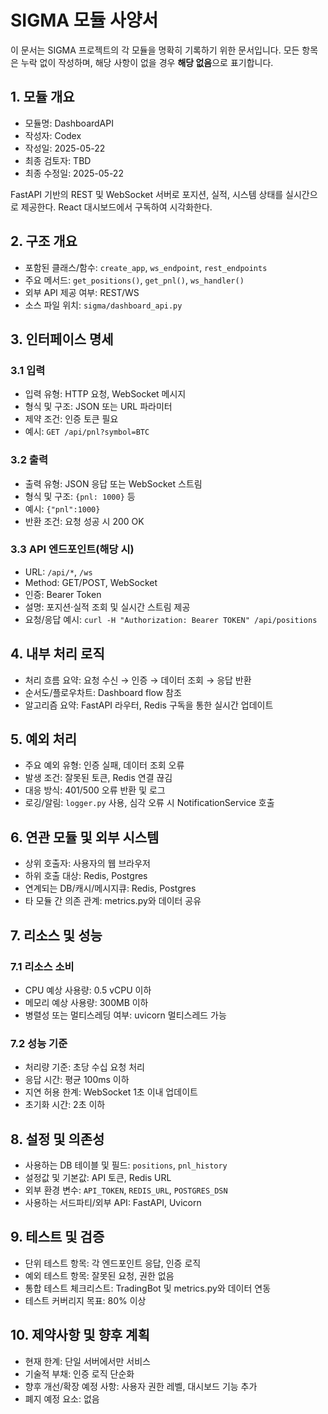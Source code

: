 # SIGMA 모듈 사양서

이 문서는 SIGMA 프로젝트의 각 모듈을 명확히 기록하기 위한 문서입니다. 모든 항목은 누락 없이 작성하며, 해당 사항이 없을 경우 **해당 없음**으로 표기합니다.

## 1. 모듈 개요
* 모듈명: DashboardAPI
* 작성자: Codex
* 작성일: 2025-05-22
* 최종 검토자: TBD
* 최종 수정일: 2025-05-22

FastAPI 기반의 REST 및 WebSocket 서버로 포지션, 실적, 시스템 상태를 실시간으로 제공한다. React 대시보드에서 구독하여 시각화한다.

## 2. 구조 개요
* 포함된 클래스/함수: `create_app`, `ws_endpoint`, `rest_endpoints`
* 주요 메서드: `get_positions()`, `get_pnl()`, `ws_handler()`
* 외부 API 제공 여부: REST/WS
* 소스 파일 위치: `sigma/dashboard_api.py`

## 3. 인터페이스 명세
### 3.1 입력
* 입력 유형: HTTP 요청, WebSocket 메시지
* 형식 및 구조: JSON 또는 URL 파라미터
* 제약 조건: 인증 토큰 필요
* 예시: `GET /api/pnl?symbol=BTC`

### 3.2 출력
* 출력 유형: JSON 응답 또는 WebSocket 스트림
* 형식 및 구조: `{pnl: 1000}` 등
* 예시: `{"pnl":1000}`
* 반환 조건: 요청 성공 시 200 OK

### 3.3 API 엔드포인트(해당 시)
* URL: `/api/*`, `/ws`
* Method: GET/POST, WebSocket
* 인증: Bearer Token
* 설명: 포지션·실적 조회 및 실시간 스트림 제공
* 요청/응답 예시: `curl -H "Authorization: Bearer TOKEN" /api/positions`

## 4. 내부 처리 로직
* 처리 흐름 요약: 요청 수신 → 인증 → 데이터 조회 → 응답 반환
* 순서도/플로우차트: Dashboard flow 참조
* 알고리즘 요약: FastAPI 라우터, Redis 구독을 통한 실시간 업데이트

## 5. 예외 처리
* 주요 예외 유형: 인증 실패, 데이터 조회 오류
* 발생 조건: 잘못된 토큰, Redis 연결 끊김
* 대응 방식: 401/500 오류 반환 및 로그
* 로깅/알림: `logger.py` 사용, 심각 오류 시 NotificationService 호출

## 6. 연관 모듈 및 외부 시스템
* 상위 호출자: 사용자의 웹 브라우저
* 하위 호출 대상: Redis, Postgres
* 연계되는 DB/캐시/메시지큐: Redis, Postgres
* 타 모듈 간 의존 관계: metrics.py와 데이터 공유

## 7. 리소스 및 성능
### 7.1 리소스 소비
* CPU 예상 사용량: 0.5 vCPU 이하
* 메모리 예상 사용량: 300MB 이하
* 병렬성 또는 멀티스레딩 여부: uvicorn 멀티스레드 가능

### 7.2 성능 기준
* 처리량 기준: 초당 수십 요청 처리
* 응답 시간: 평균 100ms 이하
* 지연 허용 한계: WebSocket 1초 이내 업데이트
* 초기화 시간: 2초 이하

## 8. 설정 및 의존성
* 사용하는 DB 테이블 및 필드: `positions`, `pnl_history`
* 설정값 및 기본값: API 토큰, Redis URL
* 외부 환경 변수: `API_TOKEN`, `REDIS_URL`, `POSTGRES_DSN`
* 사용하는 서드파티/외부 API: FastAPI, Uvicorn

## 9. 테스트 및 검증
* 단위 테스트 항목: 각 엔드포인트 응답, 인증 로직
* 예외 테스트 항목: 잘못된 요청, 권한 없음
* 통합 테스트 체크리스트: TradingBot 및 metrics.py와 데이터 연동
* 테스트 커버리지 목표: 80% 이상

## 10. 제약사항 및 향후 계획
* 현재 한계: 단일 서버에서만 서비스
* 기술적 부채: 인증 로직 단순화
* 향후 개선/확장 예정 사항: 사용자 권한 레벨, 대시보드 기능 추가
* 폐지 예정 요소: 없음
